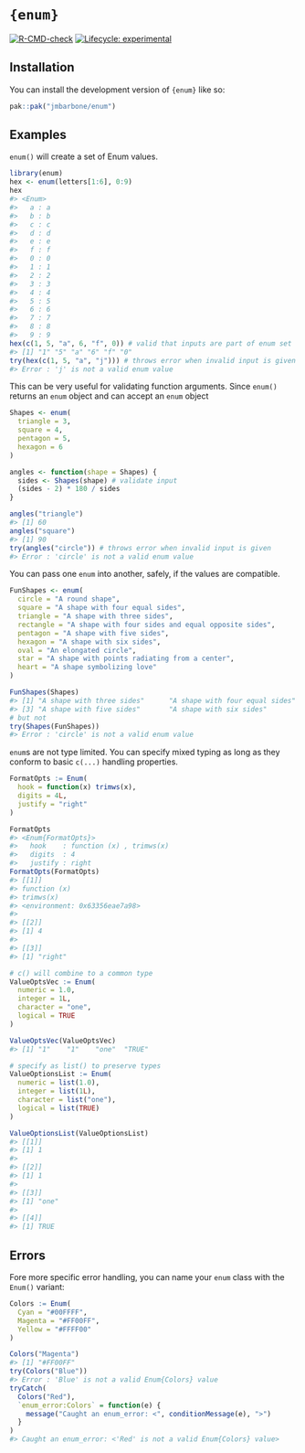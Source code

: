 
<!-- README.md is generated from README.Rmd. Please edit that file -->

# `{enum}`

<!-- badges: start -->

[![R-CMD-check](https://github.com/jmbarbone/enum/actions/workflows/R-CMD-check.yaml/badge.svg)](https://github.com/jmbarbone/enum/actions/workflows/R-CMD-check.yaml)
[![Lifecycle:
experimental](https://img.shields.io/badge/lifecycle-experimental-orange.svg)](https://lifecycle.r-lib.org/articles/stages.html#experimental)
<!-- badges: end -->

## Installation

You can install the development version of `{enum}` like so:

``` r
pak::pak("jmbarbone/enum")
```

## Examples

`enum()` will create a set of Enum values.

``` r
library(enum)
hex <- enum(letters[1:6], 0:9)
hex
#> <Enum>
#>   a : a
#>   b : b
#>   c : c
#>   d : d
#>   e : e
#>   f : f
#>   0 : 0
#>   1 : 1
#>   2 : 2
#>   3 : 3
#>   4 : 4
#>   5 : 5
#>   6 : 6
#>   7 : 7
#>   8 : 8
#>   9 : 9
hex(c(1, 5, "a", 6, "f", 0)) # valid that inputs are part of enum set
#> [1] "1" "5" "a" "6" "f" "0"
try(hex(c(1, 5, "a", "j"))) # throws error when invalid input is given
#> Error : 'j' is not a valid enum value
```

This can be very useful for validating function arguments. Since
`enum()` returns an `enum` object and can accept an `enum` object

``` r
Shapes <- enum(
  triangle = 3, 
  square = 4, 
  pentagon = 5, 
  hexagon = 6
)

angles <- function(shape = Shapes) {
  sides <- Shapes(shape) # validate input
  (sides - 2) * 180 / sides
}

angles("triangle")
#> [1] 60
angles("square")
#> [1] 90
try(angles("circle")) # throws error when invalid input is given
#> Error : 'circle' is not a valid enum value
```

You can pass one `enum` into another, safely, if the values are
compatible.

``` r
FunShapes <- enum(
  circle = "A round shape",
  square = "A shape with four equal sides",
  triangle = "A shape with three sides",
  rectangle = "A shape with four sides and equal opposite sides",
  pentagon = "A shape with five sides",
  hexagon = "A shape with six sides",
  oval = "An elongated circle",
  star = "A shape with points radiating from a center",
  heart = "A shape symbolizing love"
)

FunShapes(Shapes)
#> [1] "A shape with three sides"      "A shape with four equal sides"
#> [3] "A shape with five sides"       "A shape with six sides"
# but not
try(Shapes(FunShapes))
#> Error : 'circle' is not a valid enum value
```

`enum`s are not type limited. You can specify mixed typing as long as
they conform to basic `c(...)` handling properties.

``` r
FormatOpts := Enum(
  hook = function(x) trimws(x),
  digits = 4L,
  justify = "right"
)

FormatOpts
#> <Enum{FormatOpts}>
#>   hook    : function (x) , trimws(x)
#>   digits  : 4
#>   justify : right
FormatOpts(FormatOpts)
#> [[1]]
#> function (x) 
#> trimws(x)
#> <environment: 0x63356eae7a98>
#> 
#> [[2]]
#> [1] 4
#> 
#> [[3]]
#> [1] "right"
```

``` r
# c() will combine to a common type
ValueOptsVec := Enum(
  numeric = 1.0,
  integer = 1L,
  character = "one",
  logical = TRUE
)

ValueOptsVec(ValueOptsVec)
#> [1] "1"    "1"    "one"  "TRUE"

# specify as list() to preserve types
ValueOptionsList := Enum(
  numeric = list(1.0),
  integer = list(1L),
  character = list("one"),
  logical = list(TRUE)
)

ValueOptionsList(ValueOptionsList)
#> [[1]]
#> [1] 1
#> 
#> [[2]]
#> [1] 1
#> 
#> [[3]]
#> [1] "one"
#> 
#> [[4]]
#> [1] TRUE
```

## Errors

Fore more specific error handling, you can name your `enum` class with
the `Enum()` variant:

``` r
Colors := Enum(
  Cyan = "#00FFFF",
  Magenta = "#FF00FF",
  Yellow = "#FFFF00"
)

Colors("Magenta")
#> [1] "#FF00FF"
try(Colors("Blue"))
#> Error : 'Blue' is not a valid Enum{Colors} value
tryCatch(
  Colors("Red"),
  `enum_error:Colors` = function(e) {
    message("Caught an enum_error: <", conditionMessage(e), ">")
  }
)
#> Caught an enum_error: <'Red' is not a valid Enum{Colors} value>
```
